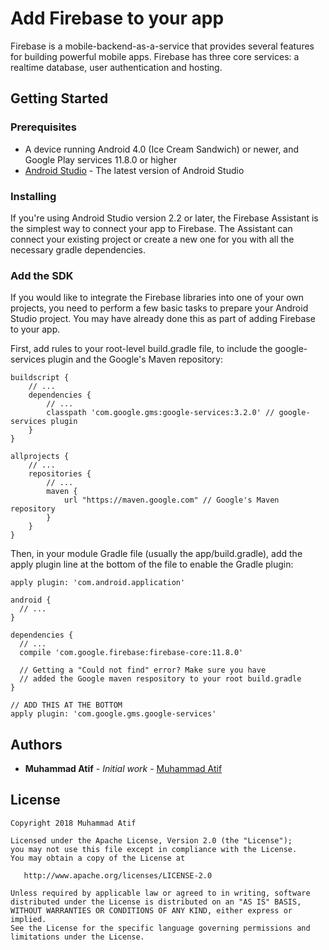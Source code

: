 # Add Firebase to your app

Firebase is a mobile-backend-as-a-service that provides several features for building powerful mobile apps. Firebase has three core services: a realtime database, user authentication and hosting.

## Getting Started

### Prerequisites

* A device running Android 4.0 (Ice Cream Sandwich) or newer, and Google Play services 11.8.0 or higher
* [Android Studio](https://developer.android.com/studio/index.html) - The latest version of Android Studio


### Installing

If you're using Android Studio version 2.2 or later, the Firebase Assistant is the simplest way to connect your app to Firebase. The Assistant can connect your existing project or create a new one for you with all the necessary gradle dependencies.

### Add the SDK

If you would like to integrate the Firebase libraries into one of your own projects, you need to perform a few basic tasks to prepare your Android Studio project. You may have already done this as part of adding Firebase to your app.

First, add rules to your root-level build.gradle file, to include the google-services plugin and the Google's Maven repository:

```
buildscript {
    // ...
    dependencies {
        // ...
        classpath 'com.google.gms:google-services:3.2.0' // google-services plugin
    }
}

allprojects {
    // ...
    repositories {
        // ...
        maven {
            url "https://maven.google.com" // Google's Maven repository
        }
    }
}

```
Then, in your module Gradle file (usually the app/build.gradle), add the apply plugin line at the bottom of the file to enable the Gradle plugin:

```
apply plugin: 'com.android.application'

android {
  // ...
}

dependencies {
  // ...
  compile 'com.google.firebase:firebase-core:11.8.0'
  
  // Getting a "Could not find" error? Make sure you have
  // added the Google maven respository to your root build.gradle
}

// ADD THIS AT THE BOTTOM
apply plugin: 'com.google.gms.google-services'
```



## Authors

* **Muhammad Atif** - *Initial work* - [Muhammad Atif](https://github.com/atifabbasi19)

## License

```
Copyright 2018 Muhammad Atif

Licensed under the Apache License, Version 2.0 (the "License");
you may not use this file except in compliance with the License.
You may obtain a copy of the License at

   http://www.apache.org/licenses/LICENSE-2.0

Unless required by applicable law or agreed to in writing, software
distributed under the License is distributed on an "AS IS" BASIS,
WITHOUT WARRANTIES OR CONDITIONS OF ANY KIND, either express or implied.
See the License for the specific language governing permissions and
limitations under the License.
```
